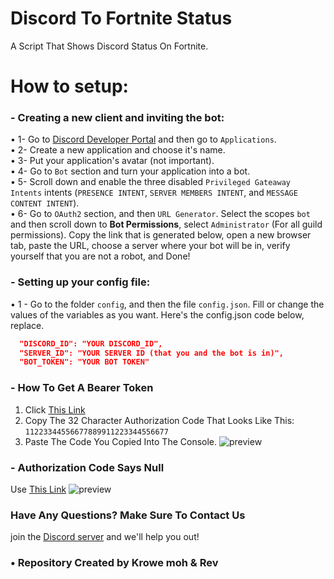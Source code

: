 # Discord To Fortnite Status

A Script That Shows Discord Status On Fortnite.

# How to setup:

### - Creating a new client and inviting the bot:
• 1- Go to [Discord Developer Portal](https://discord.com/developers) and then go to `Applications`. <br>
• 2- Create a new application and choose it's name. <br>
• 3- Put your application's avatar (not important).<br>
• 4- Go to `Bot` section and turn your application into a bot. <br>
• 5- Scroll down and enable the three disabled `Privileged Gateaway Intents` intents (`PRESENCE INTENT`, `SERVER MEMBERS INTENT`, and `MESSAGE CONTENT INTENT`).<br>
• 6- Go to `OAuth2` section, and then `URL Generator`. Select the scopes `bot` and then scroll down to **Bot Permissions**, select `Administrator` (For all guild permissions). Copy the link that is generated below, open a new browser tab, paste the URL, choose a server where your bot will be in, verify yourself that you are not a robot, and Done!

### - Setting up your config file:
• 1 - Go to the folder `config`, and then the file `config.json`. Fill or change the values of the variables as you want. Here's the config.json code below, replace.
```json
  "DISCORD_ID": "YOUR DISCORD_ID",
  "SERVER_ID": "YOUR SERVER ID (that you and the bot is in)",
  "BOT_TOKEN": "YOUR BOT TOKEN"
```
### - How To Get A Bearer Token
1. Click [This Link](https://www.epicgames.com/id/api/redirect?clientId=3446cd72694c4a4485d81b77adbb2141&responseType=code)
2. Copy The 32 Character Authorization Code That Looks Like This: `11223344556677889911223344556677`
3. Paste The Code You Copied Into The Console.
![preview](https://user-images.githubusercontent.com/27891447/188433562-627c7ba8-cf27-4e77-b44c-4fec84a7bc66.png)

### - Authorization Code Says Null
Use [This Link](http://epicgames.com/id/logout?lang=en-US&redirectUrl=https%3A%2F%2Fwww.epicgames.com%2Fid%2Flogin%3FredirectUrl%3Dhttps%253A%252F%252Fwww.epicgames.com%252Fid%252Fapi%252Fredirect%253FclientId%253D3446cd72694c4a4485d81b77adbb2141%2526responseType%253Dcode)
![preview](https://user-images.githubusercontent.com/27891447/188433808-3118d444-b285-46da-b1bf-e6f4335fabbe.png)


### Have Any Questions?  Make Sure To Contact Us
join the [Discord server](https://discord.gg/dub) and we'll help you out!
 
### • Repository Created by Krowe moh & Rev
